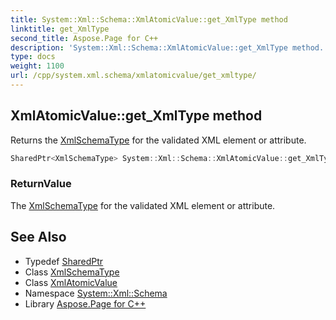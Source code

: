 ```yaml
---
title: System::Xml::Schema::XmlAtomicValue::get_XmlType method
linktitle: get_XmlType
second_title: Aspose.Page for C++
description: 'System::Xml::Schema::XmlAtomicValue::get_XmlType method. Returns the XmlSchemaType for the validated XML element or attribute in C++.'
type: docs
weight: 1100
url: /cpp/system.xml.schema/xmlatomicvalue/get_xmltype/
---
```

## XmlAtomicValue::get_XmlType method


Returns the [XmlSchemaType](../../xmlschematype/) for the validated XML element or attribute.

```cpp
SharedPtr<XmlSchemaType> System::Xml::Schema::XmlAtomicValue::get_XmlType() override
```


### ReturnValue

The [XmlSchemaType](../../xmlschematype/) for the validated XML element or attribute.

## See Also

* Typedef [SharedPtr](../../../system/sharedptr/)
* Class [XmlSchemaType](../../xmlschematype/)
* Class [XmlAtomicValue](../)
* Namespace [System::Xml::Schema](../../)
* Library [Aspose.Page for C++](../../../)
